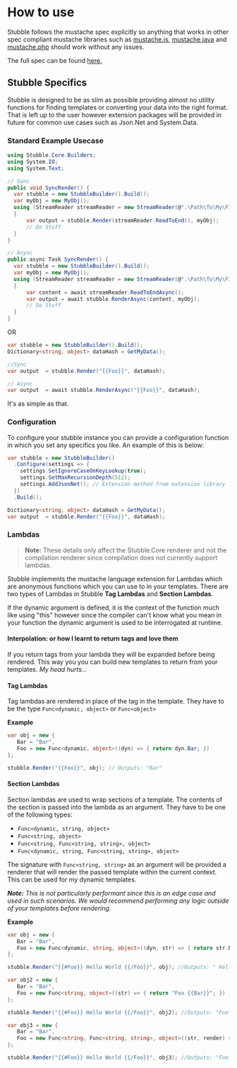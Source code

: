 # How to use

Stubble follows the mustache spec explicitly so anything that works in other spec compliant mustache libraries such as [mustache.js](https://github.com/janl/mustache.js), [mustache.java](https://github.com/spullara/mustache.java) and [mustache.php](https://github.com/bobthecow/mustache.php) should work without any issues.

The full spec can be found [here.](https://mustache.github.io/mustache.5.html)

## Stubble Specifics

Stubble is designed to be as slim as possible providing almost no utility functions for finding templates or converting your data into the right format. That is left up to the user however extension packages will be provided in future for common use cases such as Json.Net and System.Data.

### Standard Example Usecase

```csharp
using Stubble.Core.Builders;
using System.IO;
using System.Text;

// Sync
public void SyncRender() {
  var stubble = new StubbleBuilder().Build();
  var myObj = new MyObj();
  using (StreamReader streamReader = new StreamReader(@".\Path\To\My\File.Mustache", Encoding.UTF8))
  {
      var output = stubble.Render(streamReader.ReadToEnd(), myObj);
      // Do Stuff
  }
}

// Async
public async Task SyncRender() {
  var stubble = new StubbleBuilder().Build();
  var myObj = new MyObj();
  using (StreamReader streamReader = new StreamReader(@".\Path\To\My\File.Mustache", Encoding.UTF8))
  {
      var content = await streamReader.ReadToEndAsync();
      var output = await stubble.RenderAsync(content, myObj);
      // Do Stuff
  }
}
```

OR

```csharp
var stubble = new StubbleBuilder().Build();
Dictionary<string, object> dataHash = GetMyData();

//Sync
var output  = stubble.Render("{{Foo}}", dataHash);

// Async
var output  = await stubble.RenderAsync("{{Foo}}", dataHash);
```

It's as simple as that.

### Configuration

To configure your stubble instance you can provide a configuration function in which you set any specifics you like.
An example of this is below:

```csharp
var stubble = new StubbleBuilder()
  .Configure(settings => {
    settings.SetIgnoreCaseOnKeyLookup(true);
    settings.SetMaxRecursionDepth(512);
    settings.AddJsonNet(); // Extension method from extension library
  })
  .Build();

Dictionary<string, object> dataHash = GetMyData();
var output  = stubble.Render("{{Foo}}", dataHash);
```

### Lambdas

> **Note:** These details only affect the Stubble.Core renderer and not the compilation renderer since compilation does not currently support lambdas.

Stubble implements the mustache language extension for Lambdas which are anonymous functions which you can use to in your templates.
There are two types of Lambdas in Stubble **Tag Lambdas** and **Section Lambdas**.

If the dynamic argument is defined, it is the context of the function much like using "this" however since the compiler can't know what you mean in your function the dynamic argument is used to be interrogated at runtime.

#### Interpolation: or how I learnt to return tags and love them

If you return tags from your lambda they will be expanded before being rendered. This way you you can build new templates to return from your templates. _My head hurts..._

#### Tag Lambdas

Tag lambdas are rendered in place of the tag in the template. They have to be the type `Func<dynamic, object>` or `Func<object>`

**Example**

```csharp
var obj = new {
   Bar = "Bar",
   Foo = new Func<dynamic, object>((dyn) => { return dyn.Bar; })
};

stubble.Render("{{Foo}}", obj); // Outputs: "Bar"
```

#### Section Lambdas

Section lambdas are used to wrap sections of a template. The contents of the section is passed into the lambda as an argument. They have to be one of the following types:
 - `Func<dynamic, string, object>`
 - `Func<string, object>`
 - `Func<string, Func<string, string>, object>`
 - `Func<dynamic, string, Func<string, string>, object>`

The signature with `Func<string, string>` as an argument will be provided a renderer that will render the passed template within the current context. This can be used for my dynamic templates.

_**Note:** This is not particularly performant since this is an edge case and used in such scenarios. We would recommend performing any logic outside of your templates before rendering._ 

**Example**

```csharp
var obj = new {
   Bar = "Bar",
   Foo = new Func<dynamic, string, object>((dyn, str) => { return str.Replace("World", dyn.Bar); })
};

stubble.Render("{{#Foo}} Hello World {{/Foo}}", obj); //Outputs: " Hello Bar "

var obj2 = new {
   Bar = "Bar",
   Foo = new Func<string, object>((str) => { return "Foo {{Bar}}"; })
};

stubble.Render("{{#Foo}} Hello World {{/Foo}}", obj2); //Outputs: "Foo Bar"

var obj3 = new {
   Bar = "Bar",
   Foo = new Func<string, Func<string, string>, object>((str, render) => { return "Foo " + render("{{Bar}}"); })
};

stubble.Render("{{#Foo}} Hello World {{/Foo}}", obj3); //Outputs: "Foo Bar"
```
